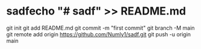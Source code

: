 # sadfecho "# sadf" >> README.md
git init
git add README.md
git commit -m "first commit"
git branch -M main
git remote add origin https://github.com/Numly1/sadf.git
git push -u origin main
